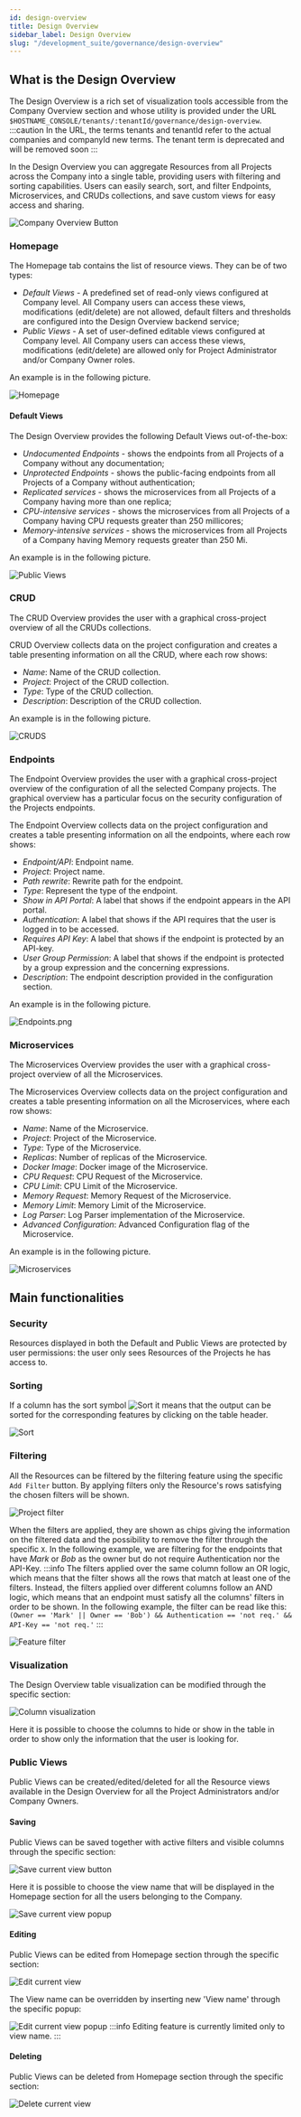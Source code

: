 ```yaml
---
id: design-overview
title: Design Overview
sidebar_label: Design Overview
slug: "/development_suite/governance/design-overview"
---
```

## What is the Design Overview

The Design Overview is a rich set of visualization tools accessible from the Company Overview section and whose utility is provided under the URL `$HOSTNAME_CONSOLE/tenants/:tenantId/governance/design-overview`.  
:::caution
In the URL, the terms tenants and tenantId refer to the actual companies and companyId new terms. The tenant term is deprecated and will be removed soon
:::

In the Design Overview you can aggregate Resources from all Projects across the Company into a single table, providing users with filtering and sorting capabilities. Users can easily search, sort, and filter Endpoints, Microservices, and CRUDs collections, and save custom views for easy access and sharing.

![Company Overview Button](img/go-to-company-overview.png)
### Homepage

The Homepage tab contains the list of resource views. They can be of two types:
* *Default Views* - A predefined set of read-only views configured at Company level. All Company users can access these views, modifications (edit/delete) are not allowed, default filters and thresholds are configured into the Design Overview backend service;
* *Public Views* - A set of user-defined editable views configured at Company level. All Company users can access these views, modifications (edit/delete) are allowed only for Project Administrator and/or Company Owner roles.

An example is in the following picture.

![Homepage](img/homepage.png)

#### Default Views
The Design Overview provides the following Default Views out-of-the-box:
* *Undocumented Endpoints* - shows the endpoints from all Projects of a Company without any documentation; 
* *Unprotected Endpoints* - shows the public-facing endpoints from all Projects of a Company without authentication;
* *Replicated services* - shows the microservices from all Projects of a Company having more than one replica;
* *CPU-intensive services* - shows the microservices from all Projects of a Company having CPU requests greater than 250 millicores;
* *Memory-intensive services* - shows the microservices from all Projects of a Company having Memory requests greater than 250 Mi.

An example is in the following picture.

![Public Views](img/public-views.png)

### CRUD

The CRUD Overview provides the user with a graphical cross-project overview of all the CRUDs collections.

CRUD Overview collects data on the project configuration and creates a table presenting information on all the CRUD, where each row shows:
* *Name*: Name of the CRUD collection.
* *Project*: Project of the CRUD collection.
* *Type*: Type of the CRUD collection.
* *Description*: Description of the CRUD collection.

An example is in the following picture.

![CRUDS](img/all-crud.png)

### Endpoints

The Endpoint Overview provides the user with a graphical cross-project overview of the configuration of all the selected Company projects. The graphical overview has a particular focus on the security configuration of the Projects endpoints.  

The Endpoint Overview collects data on the project configuration and creates a table presenting information on all the endpoints, where each row shows:
* *Endpoint/API*: Endpoint name.
* *Project*: Project name.
* *Path rewrite*: Rewrite path for the endpoint.
* *Type*: Represent the type of the endpoint.
* *Show in API Portal*: A label that shows if the endpoint appears in the API portal.
* *Authentication*: A label that shows if the API requires that the user is logged in to be accessed.
* *Requires API Key*: A label that shows if the endpoint is protected by an API-key.
* *User Group Permission*: A label that shows if the endpoint is protected by a group expression and the concerning expressions.
* *Description*: The endpoint description provided in the configuration section.  

An example is in the following picture.

![Endpoints.png](img/endpoints.png)

### Microservices

The Microservices Overview provides the user with a graphical cross-project overview of all the Microservices.

The Microservices Overview collects data on the project configuration and creates a table presenting information on all the Microservices, where each row shows:
* *Name*: Name of the Microservice.
* *Project*: Project of the Microservice.
* *Type*: Type of the Microservice.
* *Replicas*: Number of replicas of the Microservice.
* *Docker Image*: Docker image of the Microservice.
* *CPU Request*: CPU Request of the Microservice.
* *CPU Limit*: CPU Limit of the Microservice.
* *Memory Request*: Memory Request of the Microservice.
* *Memory Limit*: Memory Limit of the Microservice.
* *Log Parser*: Log Parser implementation of the Microservice.
* *Advanced Configuration*: Advanced Configuration flag of the Microservice.

An example is in the following picture.

![Microservices](img/microservices.png)

## Main functionalities

### Security

Resources displayed in both the Default and Public Views are protected by user permissions: the user only sees Resources of the Projects he has access to.

### Sorting

If a column has the sort symbol ![Sort](img/sort-symbol.png) it means that the output can be sorted for the corresponding features by clicking on the table header.

![Sort](img/sort.png)

### Filtering

All the Resources can be filtered by the filtering feature using the specific `Add Filter` button. By applying filters only the Resource's rows satisfying the chosen filters will be shown.

![Project filter](img/filter-popup.png)  

When the filters are applied, they are shown as chips giving the information on the filtered data and the possibility to remove the filter through the specific `X`. In the following example, we are filtering for the endpoints that have *Mark* or *Bob* as the owner but do not require Authentication nor the API-Key. 
:::info
The filters applied over the same column follow an OR logic, which means that the filter shows all the rows that match at least one of the filters. Instead, the filters applied over different columns follow an AND logic, which means that an endpoint must satisfy all the columns' filters in order to be shown. In the following example, the filter can be read like this:   
`(Owner == 'Mark' || Owner == 'Bob') && Authentication == 'not req.' && API-Key == 'not req.'`
:::

![Feature filter](img/filter-chips.png)  

### Visualization

The Design Overview table visualization can be modified through the specific section:

![Column visualization](img/column-visualization.png)  

Here it is possible to choose the columns to hide or show in the table in order to show only the information that the user is looking for.   

### Public Views

Public Views can be created/edited/deleted for all the Resource views available in the Design Overview for all the Project Administrators and/or Company Owners.

#### Saving

Public Views can be saved together with active filters and visible columns through the specific section:

![Save current view button](img/save-current-view-button.png)

Here it is possible to choose the view name that will be displayed in the Homepage section for all the users belonging to the Company.

![Save current view popup](img/save-current-view-popup.png)

#### Editing

Public Views can be edited from Homepage section through the specific section:

![Edit current view](img/edit-view.png)

The View name can be overridden by inserting new 'View name' through the specific popup:

![Edit current view popup](img/edit-view-popup.png)
:::info
Editing feature is currently limited only to view name.
:::

#### Deleting

Public Views can be deleted from Homepage section through the specific section:

![Delete current view](img/delete-view.png)

